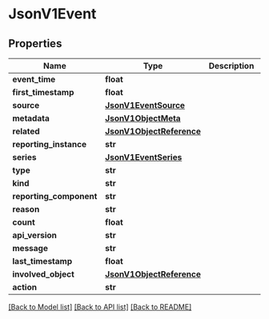 # JsonV1Event


## Properties
Name | Type | Description | Notes
------------ | ------------- | ------------- | -------------
**event_time** | **float** |  | [optional] 
**first_timestamp** | **float** |  | [optional] 
**source** | [**JsonV1EventSource**](JsonV1EventSource.md) |  | [optional] 
**metadata** | [**JsonV1ObjectMeta**](JsonV1ObjectMeta.md) |  | [optional] 
**related** | [**JsonV1ObjectReference**](JsonV1ObjectReference.md) |  | [optional] 
**reporting_instance** | **str** |  | [optional] 
**series** | [**JsonV1EventSeries**](JsonV1EventSeries.md) |  | [optional] 
**type** | **str** |  | [optional] 
**kind** | **str** |  | [optional] 
**reporting_component** | **str** |  | [optional] 
**reason** | **str** |  | [optional] 
**count** | **float** |  | [optional] 
**api_version** | **str** |  | [optional] 
**message** | **str** |  | [optional] 
**last_timestamp** | **float** |  | [optional] 
**involved_object** | [**JsonV1ObjectReference**](JsonV1ObjectReference.md) |  | [optional] 
**action** | **str** |  | [optional] 

[[Back to Model list]](../README.md#documentation-for-models) [[Back to API list]](../README.md#documentation-for-api-endpoints) [[Back to README]](../README.md)


